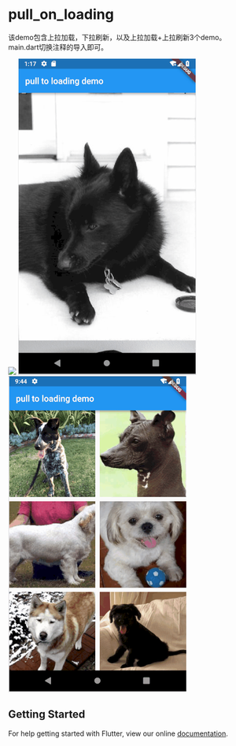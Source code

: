 # pull_on_loading

该demo包含上拉加载，下拉刷新，以及上拉加载+上拉刷新3个demo。
main.dart切换注释的导入即可。

![](../../../image/pull_on_loading01.png)
![](../../../image/pull_on_loading02.png)
![](../../../image/pull_on_loading03.png)

## Getting Started

For help getting started with Flutter, view our online
[documentation](https://flutter.io/).
